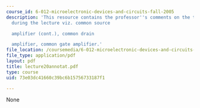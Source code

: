 ```yaml
---
course_id: 6-012-microelectronic-devices-and-circuits-fall-2005
description: 'This resource contains the professor''s comments on the topics covered
  during the lecture viz. common source

  amplifier (cont.), common drain

  amplifier, common gate amplifier.'
file_location: /coursemedia/6-012-microelectronic-devices-and-circuits-fall-2005/73e03dc41660c39bc6b15756733187f1_lecture20annotat.pdf
file_type: application/pdf
layout: pdf
title: lecture20annotat.pdf
type: course
uid: 73e03dc41660c39bc6b15756733187f1

---
```

None